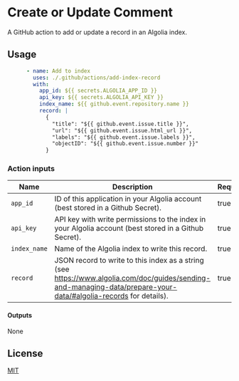 # Create or Update Comment

A GitHub action to add or update a record in an Algolia index.

## Usage

```yml
      - name: Add to index
        uses: ./.github/actions/add-index-record
        with:
          app_id: ${{ secrets.ALGOLIA_APP_ID }}
          api_key: ${{ secrets.ALGOLIA_API_KEY }}
          index_name: ${{ github.event.repository.name }}
          record: |
            {
              "title": "${{ github.event.issue.title }}", 
              "url": "${{ github.event.issue.html_url }}", 
              "labels": "${{ github.event.issue.labels }}",
              "objectID": "${{ github.event.issue.number }}"
            }
```

### Action inputs

| Name | Description | Required |
| --- | --- | --- |
| `app_id` | ID of this application in your Algolia account (best stored in a Github Secret). | true |
| `api_key` | API key with write permissions to the index in your Algolia account (best stored in a Github Secret). | true |
| `index_name` | Name of the Algolia index to write this record. | true |
| `record` | JSON record to write to this index as a string (see https://www.algolia.com/doc/guides/sending-and-managing-data/prepare-your-data/#algolia-records for details). | true |

#### Outputs

None

## License

[MIT](LICENSE)